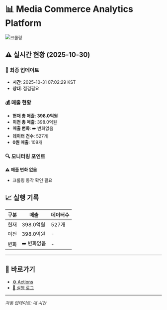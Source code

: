 # 📊 Media Commerce Analytics Platform

![크롤링](https://img.shields.io/badge/크롤링-점검필요-yellow)

## ⚠️ 실시간 현황 (2025-10-30)

### 📍 최종 업데이트
- **시간**: 2025-10-31 07:02:29 KST
- **상태**: 점검필요

### 💰 매출 현황
- **현재 총 매출**: **398.0억원**
- **이전 총 매출**: 398.0억원
- **매출 변화**: ➡️ 변화없음
- **데이터 건수**: 527개
- **0원 매출**: 109개

### 🔍 모니터링 포인트

⚠️ **매출 변화 없음**
- 크롤링 동작 확인 필요


## 📈 실행 기록

| 구분 | 매출 | 데이터수 |
|------|------|----------|
| 현재 | 398.0억원 | 527개 |
| 이전 | 398.0억원 | - |
| 변화 | ➡️ 변화없음 | - |

---

## 🔗 바로가기

- [⚙️ Actions](../../actions)
- [📝 실행 로그](../../actions/workflows/daily_scraping.yml)

---

*자동 업데이트: 매 시간*
